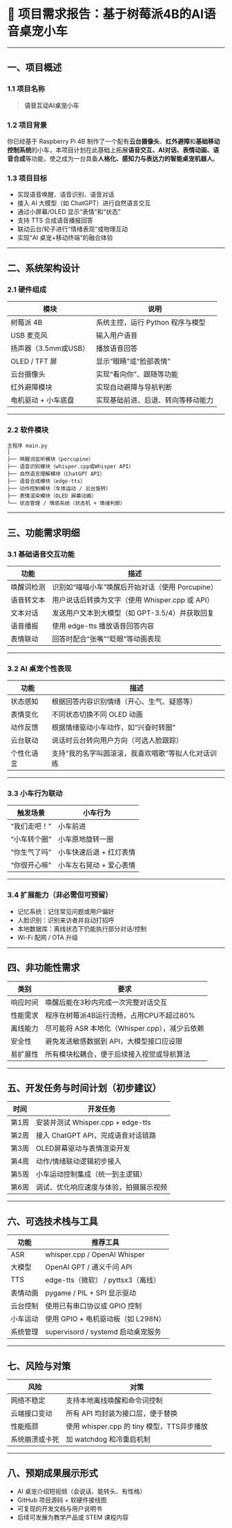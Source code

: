 
# 📝 项目需求报告：基于树莓派4B的AI语音桌宠小车

---

## 一、项目概述

### 1.1 项目名称

> **语音互动AI桌宠小车**

### 1.2 项目背景

你已经基于 Raspberry Pi 4B 制作了一个配有**云台摄像头**、**红外避障**和**基础移动控制系统**的小车，本项目计划在此基础上拓展**语音交互、AI对话、表情动画、语音合成**等功能，使之成为一台具备**人格化、感知力与表达力的智能桌宠机器人**。

### 1.3 项目目标

* 实现语音唤醒、语音识别、语音对话
* 接入 AI 大模型（如 ChatGPT）进行自然语言交互
* 通过小屏幕/OLED 显示“表情”和“状态”
* 支持 TTS 合成语音播报回答
* 联动云台/轮子进行“情绪表现”或物理互动
* 实现“AI 桌宠+移动终端”的融合体验

---

## 二、系统架构设计

### 2.1 硬件组成

| 模块             | 说明                   |
| -------------- | -------------------- |
| 树莓派 4B         | 系统主控，运行 Python 程序与模型 |
| USB 麦克风        | 输入用户语音               |
| 扬声器（3.5mm或USB） | 播放语音回答               |
| OLED / TFT 屏   | 显示“眼睛”或“脸部表情”        |
| 云台摄像头          | 实现“看向你”、跟随等功能        |
| 红外避障模块         | 实现自动避障与导航判断          |
| 电机驱动 + 小车底盘    | 实现基础前进、后退、转向等移动能力    |

---

### 2.2 软件模块

```plaintext
主程序 main.py
│
├── 唤醒词监听模块（porcupine）
├── 语音识别模块（whisper.cpp或Whisper API）
├── 自然语言理解模块（ChatGPT API）
├── 语音合成模块（edge-tts）
├── 动作控制模块（车体运动 / 云台旋转）
├── 表情渲染模块（OLED 屏幕动画）
└── 状态管理 / 情感系统（状态机 + 情绪判断）
```

---

## 三、功能需求明细

### 3.1 基础语音交互功能

| 功能    | 描述                               |
| ----- | -------------------------------- |
| 唤醒词检测 | 识别如“喵喵小车”唤醒后开始对话（使用 Porcupine）   |
| 语音转文本 | 用户说话后转换为文字（使用 Whisper.cpp 或 API） |
| 文本对话  | 发送用户文本到大模型（如 GPT-3.5/4）并获取回复     |
| 语音播报  | 使用 edge-tts 播放语音回答内容             |
| 表情联动  | 回答时配合“张嘴”“眨眼”等动画表现               |

---

### 3.2 AI 桌宠个性表现

| 功能    | 描述                         |
| ----- | -------------------------- |
| 状态感知  | 根据回答内容识别情绪（开心、生气、疑惑等）      |
| 表情变化  | 不同状态切换不同 OLED 动画           |
| 动作反馈  | 根据情绪驱动小车动作，如“兴奋时转圈”        |
| 云台联动  | 说话时云台转向用户方向（可选人脸跟踪）        |
| 个性化语言 | 支持“我的名字叫圆滚滚，我喜欢唱歌”等拟人化对话训练 |

---

### 3.3 小车行为联动

| 触发场景    | 小车行为          |
| ------- | ------------- |
| “我们走吧！” | 小车前进          |
| “小车转个圈” | 小车原地旋转一圈      |
| “你生气了吗” | 小车快速后退 + 红灯表情 |
| “你很开心嘛” | 小车左右晃动 + 爱心表情 |

---

### 3.4 扩展能力（非必需但可预留）

* 记忆系统：记住常见问题或用户偏好
* 人脸识别：识别来访者并自动打招呼
* 本地数据库：离线状态下仍能执行部分对话/控制
* Wi-Fi 配网 / OTA 升级

---

## 四、非功能性需求

| 类别   | 要求                              |
| ---- | ------------------------------- |
| 响应时间 | 唤醒后能在3秒内完成一次完整对话交互              |
| 性能需求 | 程序在树莓派4B运行流畅，占用CPU不超过80%        |
| 离线能力 | 尽可能将 ASR 本地化（Whisper.cpp），减少云依赖 |
| 安全性  | 避免发送敏感数据到 API，大模型接口应设限          |
| 易扩展性 | 所有模块松耦合，便于后续接入视觉或导航算法           |

---

## 五、开发任务与时间计划（初步建议）

| 时间  | 开发任务                         |
| --- | ---------------------------- |
| 第1周 | 安装并测试 Whisper.cpp + edge-tts |
| 第2周 | 接入 ChatGPT API，完成语音对话链路      |
| 第3周 | OLED屏幕驱动与表情渲染开发              |
| 第4周 | 动作/情绪联动逻辑初步接入                |
| 第5周 | 小车运动控制集成（统一到主逻辑）             |
| 第6周 | 调试、优化响应速度与体验，拍摄展示视频          |

---

## 六、可选技术栈与工具

| 功能   | 推荐工具                         |
| ---- | ---------------------------- |
| ASR  | whisper.cpp / OpenAI Whisper |
| 大模型  | OpenAI GPT / 通义千问 API        |
| TTS  | edge-tts（微软） / pyttsx3（离线）   |
| 表情动画 | pygame / PIL + SPI 显示驱动      |
| 云台控制 | 使用已有串口协议或 GPIO 控制            |
| 小车运动 | 使用 GPIO + 电机驱动板（如 L298N）     |
| 系统管理 | supervisord / systemd 启动桌宠服务 |

---

## 七、风险与对策

| 风险      | 对策                               |
| ------- | -------------------------------- |
| 网络不稳定   | 支持本地离线唤醒和命令词控制                   |
| 云端接口变动  | 所有 API 均封装为接口层，便于替换              |
| 性能瓶颈    | 使用 whisper.cpp 的 tiny 模型，TTS异步播放 |
| 系统崩溃或卡死 | 加 watchdog 和冷重启机制                |

---

## 八、预期成果展示形式

* AI 桌宠介绍短视频（会说话、能转头、有性格）
* GitHub 项目源码 + 软硬件接线图
* 可复现的开发文档与用户说明书
* 后续可发展为教学产品或 STEM 课程内容
